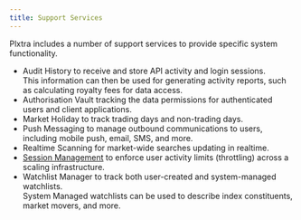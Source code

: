 ```yaml
---
title: Support Services
---
```


Plxtra includes a number of support services to provide specific system functionality.

* Audit History to receive and store API activity and login sessions.\
  This information can then be used for generating activity reports, such as calculating royalty fees for data access.
* Authorisation Vault tracking the data permissions for authenticated users and client applications.
* Market Holiday to track trading days and non-trading days.
* Push Messaging to manage outbound communications to users, including mobile push, email, SMS, and more.
* Realtime Scanning for market-wide searches updating in realtime.
* [Session Management](./session-management) to enforce user activity limits (throttling) across a scaling infrastructure.
* Watchlist Manager to track both user-created and system-managed watchlists.\
  System Managed watchlists can be used to describe index constituents, market movers, and more.
